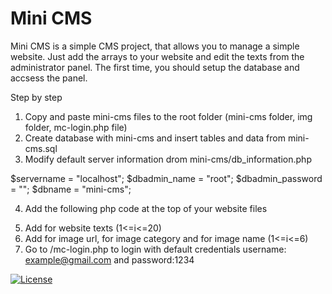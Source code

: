 # Mini CMS

Mini CMS is a simple CMS project, that allows you to manage a simple website.
Just add the arrays to your website and edit the texts from the administrator panel.
The first time, you should setup the database and accsess the panel.

Step by step
1. Copy and paste mini-cms files to the root folder (mini-cms folder, img folder, mc-login.php file)
2. Create database with mini-cms and insert tables and data from mini-cms.sql
3. Modify default server information drom mini-cms/db_information.php

$servername = "localhost";
$dbadmin_name = "root";
$dbadmin_password = "";
$dbname = "mini-cms";

4. Add the following php code at the top of your website files

<?php
include('mini-cms/db_information.php');
include('mini-cms/login.php');
include('mini-cms/retrieve-photos.php');
include('mini-cms/retrieve-texts.php');
?>

5. Add <?php echo $text[i]; ?> for website texts (1<=i<=20)
6. Add <?php echo $url[i]; ?> for image url, <?php echo $category[i]; ?> for image category and <?php echo $name[i]; ?> for image name (1<=i<=6)
7. Go to /mc-login.php to login with default credentials username: example@gmail.com and password:1234

[![License](http://img.shields.io/:license-mit-blue.svg?style=flat-square)](https://github.com/georgealexakis/c-projects/blob/master/LICENSE)
